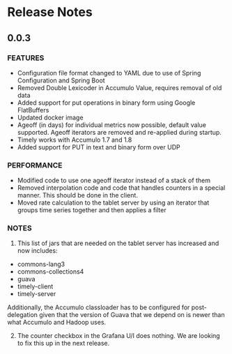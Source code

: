 # Release Notes

## 0.0.3

### FEATURES
- Configuration file format changed to YAML due to use of Spring Configuration and Spring Boot
- Removed Double Lexicoder in Accumulo Value, requires removal of old data
- Added support for put operations in binary form using Google FlatBuffers
- Updated docker image
- Ageoff (in days) for individual metrics now possible, default value supported. Ageoff iterators are removed and re-applied during startup.
- Timely works with Accumulo 1.7 and 1.8
- Added support for PUT in text and binary form over UDP

### PERFORMANCE
- Modified code to use one ageoff iterator instead of a stack of them
- Removed interpolation code and code that handles counters in a special manner. This should be done in the client.
- Moved rate calculation to the tablet server by using an iterator that groups time series together and then applies a filter

### NOTES

1. This list of jars that are needed on the tablet server has increased and now includes:

 * commons-lang3
 * commons-collections4
 * guava
 * timely-client
 * timely-server

Additionally, the Accumulo classloader has to be configured for post-delegation given that the version of Guava that we depend on is
newer than what Accumulo and Hadoop uses.

2. The counter checkbox in the Grafana U/I does nothing. We are looking to fix this up in the next release.
